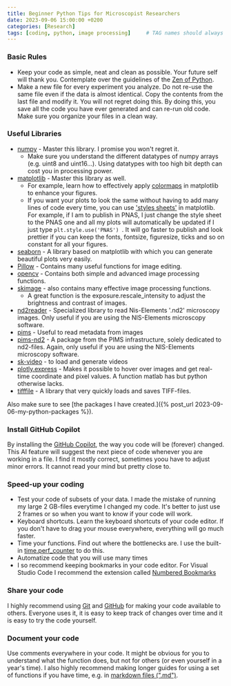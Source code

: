 ```yaml
---
title: Beginner Python Tips for Microscopist Researchers
date: 2023-09-06 15:00:00 +0200
categories: [Research]
tags: [coding, python, image processing]     # TAG names should always be lowercase
---
```


### Basic Rules
- Keep your code as simple, neat and clean as possible. Your future self will thank you. Contemplate over the guidelines of the [Zen of Python](https://peps.python.org/pep-0020/).
- Make a new file for every experiment you analyze. Do not re-use the same file even if the data is almost identical. Copy the contents from the last file and modify it. You will not regret doing this. By doing this, you save all the code you have ever generated and can re-run old code. Make sure you organize your files in a clean way.

### Useful Libraries
- [numpy](https://numpy.org/) - Master this library. I promise you won't regret it. 
    - Make sure you understand the different datatypes of numpy arrays (e.g. uint8 and uint16...). Using datatypes with too high bit depth can cost you in processing power.
- [matplotlib](https://matplotlib.org/) - Master this library as well. 
    - For example, learn how to effectively apply [colormaps](https://matplotlib.org/3.1.0/tutorials/colors/colormaps.html) in matplotlib to enhance your figures.
    - If you want your plots to look the same without having to add many lines of code every time, you can use ['styles sheets'](https://matplotlib.org/stable/tutorials/introductory/customizing.html) in matplotlib. For example, if I am to publish in PNAS, I just change the style sheet to the PNAS one and all my plots will automatically be updated if I just type ```plt.style.use('PNAS') ```. It will go faster to publish and look prettier if you can keep the fonts, fontsize, figuresize, ticks and so on constant for all your figures.
- [seaborn](https://seaborn.pydata.org/) - A library based on matplotlib with which you can generate beautiful plots very easily.
- [Pillow](https://pillow.readthedocs.io/en/stable/) - Contains many useful functions for image editing.
- [opencv](https://docs.opencv.org/4.x/d6/d00/tutorial_py_root.html) - Contains both simple and advanced image processing functions.
- [skimage](https://scikit-image.org/) - also contains many effective image processing functions. 
    - A great function is the exposure.rescale_intensity to adjust the brightness and contrast of images.
- [nd2reader](https://github.com/Open-Science-Tools/nd2reader) - Specialized library to read Nis-Elements '.nd2' microscopy images. Only useful if you are using the NIS-Elements microscopy software.
- [pims](https://soft-matter.github.io/pims/v0.6.1/) - Useful to read metadata from images
- [pims-nd2](https://github.com/soft-matter/pims_nd2) - A package from the PIMS infrastructure, solely dedicated to nd2-files. Again, only useful if you are using the NIS-Elements microscopy software.
- [sk-video](http://www.scikit-video.org/) - to load and generate videos
- [plotly.express](https://plotly.com/python/plotly-express/) - Makes it possible to hover over images and get real-time coordinate and pixel values. A function matlab has but python otherwise lacks.
- [tifffile](https://github.com/cgohlke/tifffile/) - A library that very quickly loads and saves TIFF-files.

Also make sure to see [the packages I have created.]({% post_url 2023-09-06-my-python-packages %}).

### Install GitHub Copilot
By installing the [GitHub Copilot](https://github.com/features/copilot), the way you code will be (forever) changed. This AI feature will suggest the next piece of code whenever you are working in a file. I find it mostly correct, sometimes yoou have to adjust minor errors. It cannot read your mind but pretty close to.

### Speed-up your coding
- Test your code of subsets of your data. I made the mistake of running my large 2 GB-files everytime I changed my code. It's better to just use 2 frames or so when you want to know if your code will work.
- Keyboard shortcuts. Learn the keyboard shortcuts of your code editor. If you don't have to drag your mouse everywhere, everything will go much faster.
- Time your functions. Find out where the bottlenecks are. I use the built-in [time.perf_counter](https://www.geeksforgeeks.org/time-perf_counter-function-in-python/) to do this.
- Automatize code that you will use many times
- I so recommend keeping bookmarks in your code editor. For Visual Studio Code I recommend the extension called [Numbered Bookmarks](https://marketplace.visualstudio.com/items?itemName=alefragnani.numbered-bookmarks)

### Share your code
I highly recommend using [Git](https://git-scm.com/) and [GitHub](https://github.com) for making your code available to others. Everyone uses it, it is easy to keep track of changes over time and it is easy to try the code yourself.

### Document your code
Use comments everywhere in your code. It might be obvious for you to understand what the function does, but not for others (or even yourself in a year's time). I also highly recommend making longer guides for using a set of functions if you have time, e.g. in [markdown files (".md")](https://www.markdownguide.org/basic-syntax/).
